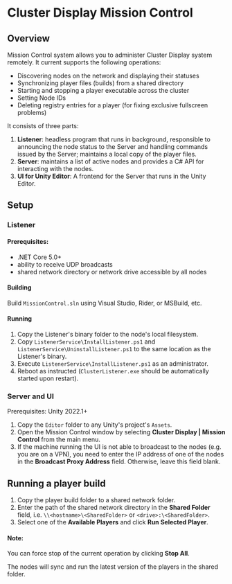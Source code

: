 Cluster Display Mission Control
===============================

Overview
--------

Mission Control system allows you to administer Cluster Display system remotely. It current supports the following operations:

* Discovering nodes on the network and displaying their statuses
* Synchronizing player files (builds) from a shared directory
* Starting and stopping a player executable across the cluster
* Setting Node IDs
* Deleting registry entries for a player (for fixing exclusive fullscreen problems)

It consists of three parts:

1) **Listener**: headless program that runs in background, responsible to announcing the node status to the Server and handling commands issued by the Server; maintains a local copy of the player files.
2) **Server**: maintains a list of active nodes and provides a C# API for interacting with the nodes.
3) **UI for Unity Editor**: A frontend for the Server that runs in the Unity Editor.

Setup
-----

### Listener

#### Prerequisites:

* .NET Core 5.0+
* ability to receive UDP broadcasts
* shared network directory or network drive accessible by all nodes 

#### Building

Build `MissionControl.sln` using Visual Studio, Rider, or MSBuild, etc.

#### Running

1. Copy the Listener's binary folder to the node's local filesystem.
2. Copy `ListenerService\InstallListener.ps1` and `ListenerService\UninstallListener.ps1` to the same location as the Listener's binary.
3. Execute `ListenerService\InstallListener.ps1` as an administrator.
4. Reboot as instructed (`ClusterListener.exe` should be automatically started upon restart).

### Server and UI

Prerequisites: Unity 2022.1+

1. Copy the `Editor` folder to any Unity's project's `Assets`.
2. Open the Mission Control window by selecting **Cluster Display | Mission Control** from the main menu.
3. If the machine running the UI is not able to broadcast to the nodes (e.g. you are on a VPN), you need to enter the IP address of one of the nodes in the **Broadcast Proxy Address** field. Otherwise, leave this field blank.

Running a player build
----------------------

1. Copy the player build folder to a shared network folder.
2. Enter the path of the shared network directory in the **Shared Folder** field, i.e. `\\<hostname>\<SharedFolder>` or `<drive>:\<SharedFolder>`.
3. Select one of the **Available Players** and click **Run Selected Player**.

#### Note:

You can force stop of the current operation by clicking **Stop All**.

The nodes will sync and run the latest version of the players in the shared folder.
